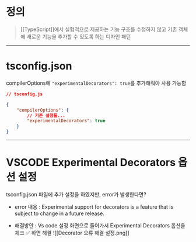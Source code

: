 # 정의

> [[TypeScript]]에서 실험적으로 제공하는 기능
> 구조를 수정하지 않고 기존 객체에 새로운 기능을 추가할 수 있도록 하는 디자인 패턴
> 

---
# tsconfig.json

compilerOptions에 `"experimentalDecorators": true`를 추가해줘야 사용 가능함
```json
// tsconfig.js

{
	"compilerOptions": {
		// 기존 설정들...
		"experimentalDecorators": true
	}
}
```

---
# VSCODE Experimental Decorators 옵션 설정
tsconfig.json 파일에 추가 설정을 하였지만, error가 발생한다면? 

- error 내용 : Experimental support for decorators is a feature that is subject to change in a future release. 

- 해결방안 : Vs code 설정 화면으로 들어가서 Experimental Decorators 옵션을 체크 ✅ 하면 해결
![[Decorator 오류 해결 설정.png]]